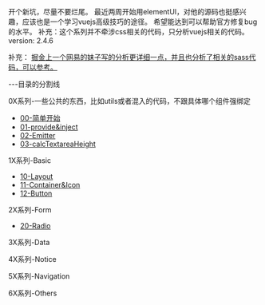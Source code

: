 开个新坑，尽量不要烂尾。
最近两周开始用elementUI，对他的源码也挺感兴趣，应该也是一个学习vuejs高级技巧的途径。
希望能达到可以帮助官方修复bug的水平。
补充：这个系列并不牵涉css相关的代码，只分析vuejs相关的代码。
version: 2.4.6

补充：
[掘金上一个网易的妹子写的分析更详细一点，并且也分析了相关的sass代码，可以参考。](https://juejin.im/post/5b741fad6fb9a0098474bbb0)


---目录的分割线

0X系列-一些公共的东西，比如utils或者混入的代码，不跟具体哪个组件强绑定
* [00-简单开始](https://github.com/zsusyt/elementUI-sourcecode-study/blob/master/0X%E7%B3%BB%E5%88%97/00-%E7%AE%80%E5%8D%95%E5%BC%80%E5%A7%8B.md)
* [01-provide&inject](https://github.com/zsusyt/elementUI-sourcecode-study/blob/master/0X%E7%B3%BB%E5%88%97/01-provide%26inject.md)
* [02-Emitter](https://github.com/zsusyt/elementUI-sourcecode-study/blob/master/0X%E7%B3%BB%E5%88%97/02-Emitter.md)
* [03-calcTextareaHeight](https://github.com/zsusyt/elementUI-sourcecode-study/blob/master/0X%E7%B3%BB%E5%88%97/03-calcTextareaHeight.md)

1X系列-Basic
* [10-Layout](https://github.com/zsusyt/elementUI-sourcecode-study/blob/master/1X%E7%B3%BB%E5%88%97/10-Layout.md)
* [11-Container&Icon](https://github.com/zsusyt/elementUI-sourcecode-study/blob/master/1X%E7%B3%BB%E5%88%97/11-Container%26Icon.md)
* [12-Button](https://github.com/zsusyt/elementUI-sourcecode-study/blob/master/1X%E7%B3%BB%E5%88%97/12-Button.md)

2X系列-Form
* [20-Radio](https://github.com/zsusyt/elementUI-sourcecode-study/blob/master/2X%E7%B3%BB%E5%88%97/20-Radio.md)

3X系列-Data

4X系列-Notice

5X系列-Navigation

6X系列-Others